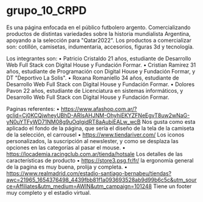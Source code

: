 # grupo_10_CRPD
Es una página enfocada en el público futbolero argento.
Comercializando productos de distintas variedades sobre la historia mundialista Argentina, apoyando a la selección para "Qatar2022".
Los productos a comercializar son: cotillón, camisetas, indumentaria, accesorios, figuras 3d y tecnología.

Los integrantes son:
•	Patricio Cristaldo
 21 años, estudiante de Desarrollo Web Full Stack con Digital House y Fundación Formar.
•	Cristian Ramirez
 31 años, estudiante de Programación con Digital House y Fundación Formar, y DT "Deportivo La Solis".
•	Roxana Romaniello
 34 años, estudiante de Desarrollo Web Full Stack con Digital House y Fundación Formar.
•	Dolores Pavon
 22 años, estudiante de Licenciatura en sistemas informáticos, y Desarrollo Web Full Stack con Digital House y Fundación Formar. 

Paginas referentes:
•	https://www.afashop.com.ar/?gclid=Cj0KCQjwheyUBhD-ARIsAHJNM-OhyhiEKYZFNeEgvT8uw2wNaG-yN0uYTFyWD71NM08g9uOqIgidRT8aAubiEALw_wcB Nos gusta como esta aplicado el fondo de la página, que sería el diseño de la tela de la camiseta de la selección, el carrousel
•	https://www.tiendariver.com/ Los iconos personalizados, la suscripción al newslester, y como se desplaza las opciones en las categorías al pasar el mouse.
•	https://locademia.racingclub.com.ar/tienda/hotsale Los detalles de las características de producto
•	https://store3.psg.fr/fr/ la ergonomía general de la pagina es muy buena, prolija y completa.
•	https://www.realmadrid.com/estadio-santiago-bernabeu/tiendas?awc=21965_1654376498_4439fbb81f1a093693528ab9d99b6c5c&utm_source=Affiliates&utm_medium=AWIN&utm_campaign=101248 Tiene un footer muy completo y el estadio virtual.

